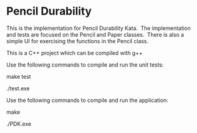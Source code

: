 # Pencil Durability

This is the implementation for Pencil Durability Kata.  The implementation and tests are focused on the Pencil and Paper classes.  There is also a simple UI for exercising the functions in the Pencil class.

This is a C++ project which can be compiled with g++

Use the following commands to compile and run the unit tests:

  make test
  
  ./test.exe

Use the following commands to compile and run the application:

  make
  
  ./PDK.exe
